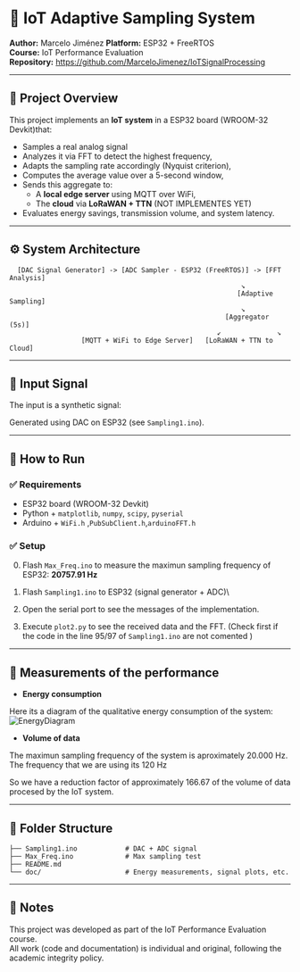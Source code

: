 # 📡 IoT Adaptive Sampling System

**Author:** Marcelo Jiménez
**Platform:** ESP32 + FreeRTOS  
**Course:** IoT Performance Evaluation  
**Repository:** https://github.com/MarceloJimenez/IoTSignalProcessing

---

## 🧠 Project Overview

This project implements an **IoT system** in a ESP32 board (WROOM-32 Devkit)that:
- Samples a real analog signal 
- Analyzes it via FFT to detect the highest frequency,
- Adapts the sampling rate accordingly (Nyquist criterion),
- Computes the average value over a 5-second window,
- Sends this aggregate to:
  - A **local edge server** using MQTT over WiFi,
  - The **cloud** via **LoRaWAN + TTN** (NOT IMPLEMENTES YET)
- Evaluates energy savings, transmission volume, and system latency.

---

## ⚙️ System Architecture

```
  [DAC Signal Generator] -> [ADC Sampler - ESP32 (FreeRTOS)] -> [FFT Analysis]
                                                          ↘︎
                                                         [Adaptive Sampling]
                                                          ↘︎
                                                      [Aggregator (5s)]
                                                    ↙︎              ↘︎
                  [MQTT + WiFi to Edge Server]   [LoRaWAN + TTN to Cloud]
```

---

## 📡 Input Signal

The input is a synthetic signal:


Generated using DAC on ESP32 (see `Sampling1.ino`).

---

## 🚀 How to Run

### ✅ Requirements
- ESP32 board (WROOM-32 Devkit)
- Python + `matplotlib`, `numpy`, `scipy`, `pyserial`
- Arduino + `WiFi.h` ,`PubSubClient.h`,`arduinoFFT.h`


### ✅ Setup
0. Flash `Max_Freq.ino` to measure the maximun sampling frequency of ESP32: **20757.91 Hz**

1. Flash `Sampling1.ino` to ESP32 (signal generator + ADC)\
2. Open the serial port to see the messages of the implementation. 
3. Execute `plot2.py` to see the received data and the FFT. (Check first if the code in the line 95/97 of `Sampling1.ino` are not comented )

---

## 🔐 Measurements of the performance

- **Energy consumption**

Here its a diagram of the qualitative energy consumption of the system: 
![EnergyDiagram](ruta/a/la/imagen.png)

- **Volume of data**

The maximun sampling frequency of the system is aproximately 20.000 Hz. The frequency that we are using its 120 Hz

So we have a reduction factor of approximately 166.67 of the volume of data procesed by the IoT system.


---

## 📁 Folder Structure

```
├── Sampling1.ino            # DAC + ADC signal
├── Max_Freq.ino             # Max sampling test
├── README.md
└── doc/                     # Energy measurements, signal plots, etc.
```

---

## 📣 Notes

This project was developed as part of the IoT Performance Evaluation course.  
All work (code and documentation) is individual and original, following the academic integrity policy.

